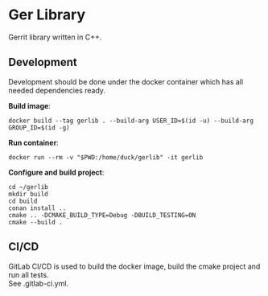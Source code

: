 Ger Library
===

Gerrit library written in C++.


Development
---

Development should be done under the docker container which has all needed dependencies ready.

**Build image**:

~~~shell
docker build --tag gerlib . --build-arg USER_ID=$(id -u) --build-arg GROUP_ID=$(id -g)
~~~

**Run container**:

~~~shell
docker run --rm -v "$PWD:/home/duck/gerlib" -it gerlib
~~~

**Configure and build project**:

~~~shell
cd ~/gerlib
mkdir build
cd build
conan install ..
cmake .. -DCMAKE_BUILD_TYPE=Debug -DBUILD_TESTING=ON
cmake --build .
~~~


CI/CD
---

GitLab CI/CD is used to build the docker image, build the cmake project and run all tests.  
See .gitlab-ci.yml.
